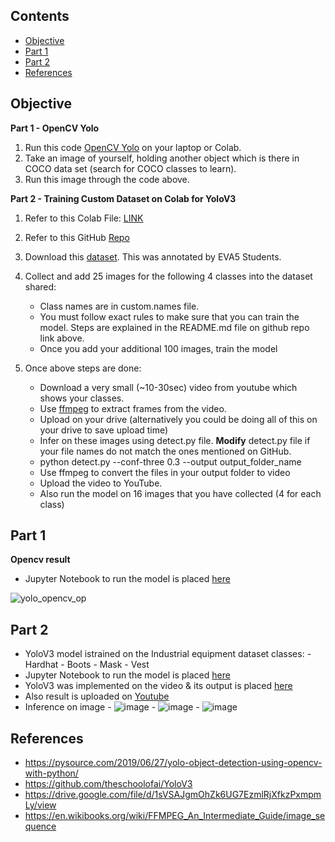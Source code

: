 ## Contents

- [Objective](#objective)
- [Part 1](#part-1)
- [Part 2](#part-2) 
- [References](#references) 



## Objective

**Part 1 - OpenCV Yolo**

1. Run this code [OpenCV Yolo](https://pysource.com/2019/06/27/yolo-object-detection-using-opencv-with-python/) on your laptop or Colab.
2. Take an image of yourself, holding another object which is there in COCO data set (search for COCO classes to learn). 
3. Run this image through the code above. 

**Part 2 - Training Custom Dataset on Colab for YoloV3**

1. Refer to this Colab File: [LINK](https://colab.research.google.com/drive/1LbKkQf4hbIuiUHunLlvY-cc0d_sNcAgS)
2. Refer to this GitHub [Repo](https://github.com/theschoolofai/YoloV3)
3. Download this [dataset](https://drive.google.com/file/d/1sVSAJgmOhZk6UG7EzmlRjXfkzPxmpmLy/view). This was annotated by EVA5 Students. 
4. Collect and add 25 images for the following 4 classes into the dataset shared:
    
    - Class names are in custom.names file. 
    - You must follow exact rules to make sure that you can train the model. Steps are explained in the README.md file on github repo link above.
    - Once you add your additional 100 images, train the model
    
5. Once above steps are done:
    - Download a very small (~10-30sec) video from youtube which shows your classes. 
    - Use [ffmpeg](https://en.wikibooks.org/wiki/FFMPEG_An_Intermediate_Guide/image_sequence) to extract frames from the video. 
    - Upload on your drive (alternatively you could be doing all of this on your drive to save upload time)
    - Infer on these images using detect.py file. **Modify** detect.py file if your file names do not match the ones mentioned on GitHub. 
    - python detect.py --conf-three 0.3 --output output_folder_name
    - Use  ffmpeg  to convert the files in your output folder to video
    - Upload the video to YouTube. 
    - Also run the model on 16 images that you have collected (4 for each class)


## Part 1

**Opencv result**

- Jupyter Notebook to run the model is placed [here](https://github.com/karthikmohan1702/EVA6/blob/main/S11_YOLO_V3/yolo_opencv/)

![yolo_opencv_op](https://user-images.githubusercontent.com/47082769/127197197-255202ee-4440-4250-8ee3-5b3e6bf1db9e.png)


## Part 2

- YoloV3 model istrained on the Industrial equipment dataset classes:
      - Hardhat
      - Boots
      - Mask
      - Vest
- Jupyter Notebook to run the model is placed [here](https://github.com/karthikmohan1702/EVA6/blob/main/S11_YOLO_V3/yolov3/)
- YoloV3 was implemented on the video & its output is placed [here](https://github.com/karthikmohan1702/EVA6/blob/main/S11_YOLO_V3/yolov3/)
- Also result is uploaded on [Youtube](https://www.youtube.com/watch?v=cSzYJinIFCE)
- Inference on image
        - ![image](https://user-images.githubusercontent.com/47082769/127200278-0096e5b4-8c5d-4665-88bd-729c1aaf2d47.png)
        - ![image](https://user-images.githubusercontent.com/47082769/127200308-bd422bac-c297-4105-bb27-cd45eec78a44.png)
        - ![image](https://user-images.githubusercontent.com/47082769/127200330-a1157d4d-5d5f-45a9-a377-b1050feb55d9.png)


## References

- https://pysource.com/2019/06/27/yolo-object-detection-using-opencv-with-python/
- https://github.com/theschoolofai/YoloV3
- https://drive.google.com/file/d/1sVSAJgmOhZk6UG7EzmlRjXfkzPxmpmLy/view
- https://en.wikibooks.org/wiki/FFMPEG_An_Intermediate_Guide/image_sequence


